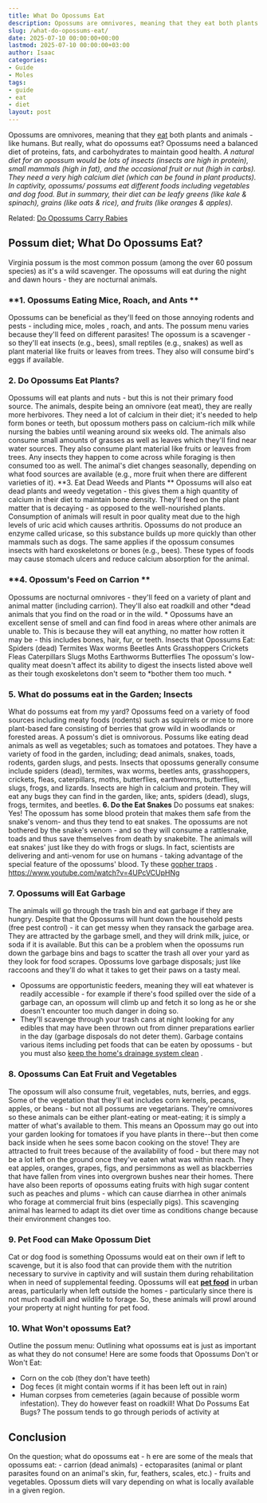 ```yaml
---
title: What Do Opossums Eat
description: Opossums are omnivores, meaning that they eat both plants and animals - like humans. But really, what do opossums eat? Opossums need a balanced diet of...
slug: /what-do-opossums-eat/
date: 2025-07-10 00:00:00+00:00
lastmod: 2025-07-10 00:00:00+03:00
author: Isaac
categories:
- Guide
- Moles
tags:
- guide
- eat
- diet
layout: post
---
```

Opossums are omnivores, meaning that they [eat](https://pestpolicy.com/do-cats-eat-lizards/) both plants and animals - like humans. But really, what do opossums eat? Opossums need a balanced diet of proteins, fats, and carbohydrates to maintain good health.
*A natural diet for an opossum would be lots of insects (insects are high in protein), small mammals (high in fat), and the occasional fruit or nut (high in carbs). They need a very high calcium diet (which can be found in plant products).*
*In captivity, opossums/ possums eat different foods including vegetables and dog food. But in summary, their diet can be leafy greens (like kale & spinach), grains (like oats & rice), and fruits (like oranges & apples).*

Related:
[Do Opossums Carry Rabies](https://pestpolicy.com/do-opossums-carry-rabies/)
## Possum diet; What Do Opossums Eat?
Virginia possum is the most common possum (among the over 60 possum species) as it's a wild scavenger. The opossums will eat during the night and dawn hours - they are nocturnal animals.
### **1. Opossums Eating Mice, Roach, and Ants **
Opossums can be beneficial as they'll feed on those annoying rodents and pests - including mice,
moles
, roach, and ants. The possum menu varies because they'll feed on different parasites!
The opossum is a scavenger - so they'll eat insects (e.g., bees), small reptiles (e.g., snakes) as well as plant material like fruits or leaves from trees. They also will consume bird's eggs if available.
### 2. Do Opossums Eat Plants?
Opossums will eat plants and nuts - but this is not their primary food source. The animals, despite being an omnivore (eat meat), they are really more herbivores.
They need a lot of calcium in their diet; it's needed to help form bones or teeth, but opossum mothers pass on calcium-rich milk while nursing the babies until weaning around six weeks old.
The animals also consume small amounts of grasses as well as leaves which they'll find near water sources. They also consume plant material like fruits or leaves from trees.
Any insects they happen to come across while foraging is then consumed too as well. The animal's diet changes seasonally, depending on what food sources are available (e.g., more fruit when there are different varieties of it).
**3. Eat Dead Weeds and Plants **
Opossums will also eat dead plants and weedy vegetation - this gives them a high quantity of calcium in their diet to maintain bone density. They'll feed on the plant matter that is decaying - as opposed to the well-nourished plants.
Consumption of animals will result in poor quality meat due to the high levels of uric acid which causes arthritis. Opossums do not produce an enzyme called uricase, so this substance builds up more quickly than other mammals such as dogs.
The same applies if the opossum consumes insects with hard exoskeletons or bones (e.g., bees). These types of foods may cause stomach ulcers and reduce calcium absorption for the animal.
### **4. Opossum's Feed on Carrion **
Opossums are nocturnal omnivores - they'll feed on a variety of plant and animal matter (including carrion). They'll also eat roadkill and other
*dead animals that you find on the road or in the wild. *
Opossums have an excellent sense of smell and can find food in areas where other animals are unable to. This is because they will eat anything, no matter how rotten it may be - this includes bones, hair, fur, or teeth.
Insects that Opossums Eat: Spiders (dead) Termites Wax worms Beetles Ants Grasshoppers Crickets Fleas Caterpillars Slugs Moths Earthworms Butterflies
The opossum's low-quality meat doesn't affect its ability to digest the insects listed above well as their tough exoskeletons don't seem to
*bother them too much. *
### 5. What do possums eat in the Garden; Insects
What do possums eat from my yard? Opossums feed on a variety of food sources including meaty foods (rodents) such as squirrels or mice to more plant-based fare consisting of berries that grow wild in woodlands or forested areas.
A possum's diet is omnivorous. Possums like eating dead animals as well as vegetables; such as tomatoes and potatoes. They have a variety of food in the garden, including; dead animals, snakes, toads, rodents, garden slugs, and pests.
Insects that opossums generally consume include spiders (dead), termites, wax worms, beetles ants, grasshoppers, crickets, fleas, caterpillars, moths, butterflies, earthworms, butterflies, slugs, frogs, and lizards.
Insects are high in calcium and protein. They will eat any bugs they can find in the garden, like; ants, spiders (dead), slugs, frogs, termites, and beetles.
**6. Do the Eat Snakes**
Do possums eat snakes: Yes! The opossum has some blood protein that makes them safe from the snake's venom- and thus they tend to eat snakes.
The opossums are not bothered by the snake's venom - and so they will consume a rattlesnake, toads and thus save themselves from death by snakebite. The animals will eat snakes' just like they do with frogs or slugs.
In fact, scientists are delivering and anti-venom for use on humans - taking advantage of the special feature of the opossums' blood. Ty these
[gopher traps](https://pestpolicy.com/best-gopher-traps/)
.
https://www.youtube.com/watch?v=4UPcVCUpHNg
### **7. Opossums will Eat Garbage**
The animals will go through the trash bin and eat garbage if they are hungry. Despite that the Opossums will hunt down the household pests (free pest control) - it can get messy when they ransack the garbage area.
They are attracted by the garbage smell, and they will drink milk, juice, or soda if it is available. But this can be a problem when the opossums run down the garbage bins and bags to scatter the trash all over your yard as they look for food scrapes.
Opossums love garbage disposals; just like raccoons and they'll do what it takes to get their paws on a tasty meal.
- Opossums are opportunistic feeders, meaning they will eat whatever is readily accessible - for example if there's food spilled over the side of a garbage can, an opossum will climb up and fetch it so long as he or she doesn't encounter too much danger in doing so.
- They'll scavenge through your trash cans at night looking for any edibles that may have been thrown out from dinner preparations earlier in the day (garbage disposals do not deter them).
Garbage contains various items including pet foods that can be eaten by opossums - but you must also
[keep the home's drainage system clean](https://pestpolicy.com/best-drain-cleaner//)
.
### 8. Opossums Can Eat Fruit and Vegetables
The opossum will also consume fruit, vegetables, nuts, berries, and eggs. Some of the vegetation that they'll eat includes corn kernels, pecans, apples, or beans - but not all possums are vegetarians.
They're omnivores so these animals can be either plant-eating or meat-eating; it is simply a matter of what's available to them. This means an Opossum may go out into your garden looking for tomatoes if you have plants in there--but then come back inside when he sees some bacon cooking on the stove!
They are attracted to fruit trees because of the availability of food - but there may not be a lot left on the ground once they've eaten what was within reach.
They eat apples, oranges, grapes, figs, and persimmons as well as blackberries that have fallen from vines into overgrown bushes near their homes.
There have also been reports of opossums eating fruits with high sugar content such as peaches and plums - which can cause diarrhea in other animals who forage at commercial fruit bins (especially pigs).
This scavenging animal has learned to adapt its diet over time as conditions change because their environment changes too.
### 9. Pet Food can Make Opossum Diet
Cat or dog food is something Opossums would eat on their own if left to scavenge, but it is also food that can provide them with the nutrition necessary to survive in captivity and will sustain them during rehabilitation when in need of supplemental feeding.
Opossums will eat
[**pet food**](http://agrilifecdn.tamu.edu/txwildlifeservices/files/2016/08/Opossum.pdf)
in urban areas, particularly when left outside the homes - particularly since there is not much roadkill and wildlife to forage. So, these animals will prowl around your property at night hunting for pet food.
### 10. What Won't opossums Eat?
Outline the possum menu: Outlining what opossums eat is just as important as what they do not consume! Here are some foods that Opossums Don't or Won't Eat:
- Corn on the cob (they don't have teeth)
- Dog feces (it might contain worms if it has been left out in rain)
- Human corpses from cemeteries (again because of possible worm infestation). They do however feast on roadkill! What Do Possums Eat Bugs? The possum tends to go through periods of activity at
## Conclusion
On the question; what do opossums eat - h
ere are some of the meals that opossums eat: - carrion (dead animals) - ectoparasites (animal or plant parasites found on an animal's skin, fur, feathers, scales, etc.) - fruits and vegetables. Opossum diets will vary depending on what is locally available in a given region.